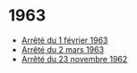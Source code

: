 # 1963

- [Arrêté du 1 février 1963](arrete-du-1-fevrier-1963)
- [Arrêté du 2 mars 1963](arrete-du-2-mars-1963)
- [Arrêté du 23 novembre 1962](arrete-du-23-novembre-1962)
